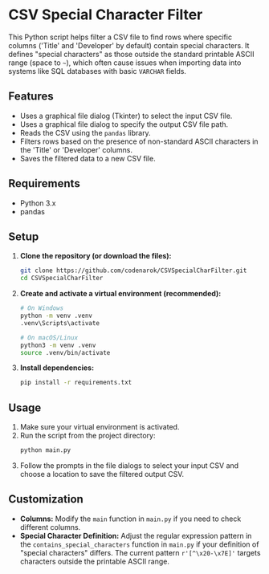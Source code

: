 # CSV Special Character Filter

This Python script helps filter a CSV file to find rows where specific columns ('Title' and 'Developer' by default) contain special characters. It defines "special characters" as those outside the standard printable ASCII range (space to `~`), which often cause issues when importing data into systems like SQL databases with basic `VARCHAR` fields.

## Features

*   Uses a graphical file dialog (Tkinter) to select the input CSV file.
*   Uses a graphical file dialog to specify the output CSV file path.
*   Reads the CSV using the `pandas` library.
*   Filters rows based on the presence of non-standard ASCII characters in the 'Title' or 'Developer' columns.
*   Saves the filtered data to a new CSV file.

## Requirements

*   Python 3.x
*   pandas

## Setup

1.  **Clone the repository (or download the files):**
    ```bash
    git clone https://github.com/codenarok/CSVSpecialCharFilter.git
    cd CSVSpecialCharFilter
    ```
2.  **Create and activate a virtual environment (recommended):**
    ```bash
    # On Windows
    python -m venv .venv
    .venv\Scripts\activate

    # On macOS/Linux
    python3 -m venv .venv
    source .venv/bin/activate
    ```
3.  **Install dependencies:**
    ```bash
    pip install -r requirements.txt
    ```

## Usage

1.  Make sure your virtual environment is activated.
2.  Run the script from the project directory:
    ```bash
    python main.py
    ```
3.  Follow the prompts in the file dialogs to select your input CSV and choose a location to save the filtered output CSV.

## Customization

*   **Columns:** Modify the `main` function in `main.py` if you need to check different columns.
*   **Special Character Definition:** Adjust the regular expression pattern in the `contains_special_characters` function in `main.py` if your definition of "special characters" differs. The current pattern `r'[^\x20-\x7E]'` targets characters outside the printable ASCII range.